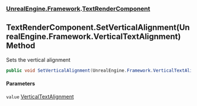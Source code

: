 ### [UnrealEngine.Framework](./UnrealEngine-Framework.md 'UnrealEngine.Framework').[TextRenderComponent](./TextRenderComponent.md 'UnrealEngine.Framework.TextRenderComponent')
## TextRenderComponent.SetVerticalAlignment(UnrealEngine.Framework.VerticalTextAlignment) Method
Sets the vertical alignment  
```csharp
public void SetVerticalAlignment(UnrealEngine.Framework.VerticalTextAlignment value);
```
#### Parameters
<a name='UnrealEngine-Framework-TextRenderComponent-SetVerticalAlignment(UnrealEngine-Framework-VerticalTextAlignment)-value'></a>
`value` [VerticalTextAlignment](./VerticalTextAlignment.md 'UnrealEngine.Framework.VerticalTextAlignment')  
  
